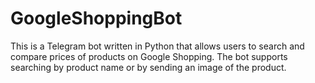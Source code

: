 # GoogleShoppingBot
This is a Telegram bot written in Python that allows users to search and compare prices of products on Google Shopping. The bot supports searching by product name or by sending an image of the product.
